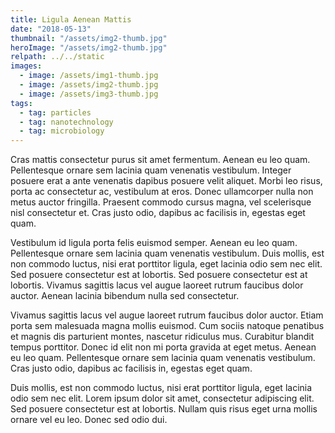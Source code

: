 ```yaml
---
title: Ligula Aenean Mattis
date: "2018-05-13"
thumbnail: "/assets/img2-thumb.jpg"
heroImage: "/assets/img2-thumb.jpg"
relpath: ../../static
images:
  - image: /assets/img1-thumb.jpg
  - image: /assets/img2-thumb.jpg
  - image: /assets/img3-thumb.jpg
tags:
  - tag: particles
  - tag: nanotechnology
  - tag: microbiology
---
```


Cras mattis consectetur purus sit amet fermentum. Aenean eu leo quam. Pellentesque ornare sem lacinia quam venenatis vestibulum. Integer posuere erat a ante venenatis dapibus posuere velit aliquet. Morbi leo risus, porta ac consectetur ac, vestibulum at eros. Donec ullamcorper nulla non metus auctor fringilla. Praesent commodo cursus magna, vel scelerisque nisl consectetur et. Cras justo odio, dapibus ac facilisis in, egestas eget quam.

Vestibulum id ligula porta felis euismod semper. Aenean eu leo quam. Pellentesque ornare sem lacinia quam venenatis vestibulum. Duis mollis, est non commodo luctus, nisi erat porttitor ligula, eget lacinia odio sem nec elit. Sed posuere consectetur est at lobortis. Sed posuere consectetur est at lobortis. Vivamus sagittis lacus vel augue laoreet rutrum faucibus dolor auctor. Aenean lacinia bibendum nulla sed consectetur.

Vivamus sagittis lacus vel augue laoreet rutrum faucibus dolor auctor. Etiam porta sem malesuada magna mollis euismod. Cum sociis natoque penatibus et magnis dis parturient montes, nascetur ridiculus mus. Curabitur blandit tempus porttitor. Donec id elit non mi porta gravida at eget metus. Aenean eu leo quam. Pellentesque ornare sem lacinia quam venenatis vestibulum. Cras justo odio, dapibus ac facilisis in, egestas eget quam.

Duis mollis, est non commodo luctus, nisi erat porttitor ligula, eget lacinia odio sem nec elit. Lorem ipsum dolor sit amet, consectetur adipiscing elit. Sed posuere consectetur est at lobortis. Nullam quis risus eget urna mollis ornare vel eu leo. Donec sed odio dui.